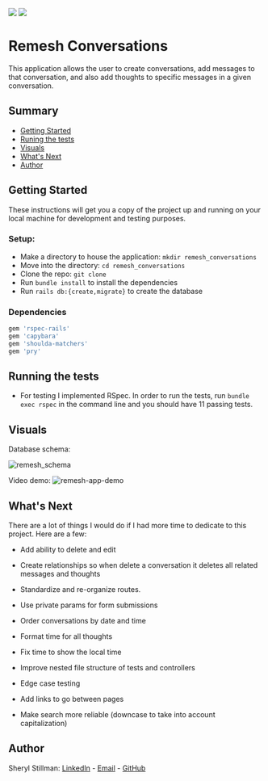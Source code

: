 <!-- Shields -->
![](https://img.shields.io/badge/Ruby-2.5.3-red)
![](https://img.shields.io/badge/Rails-6.1.2.1-informational?style=flat&logo=<LOGO_NAME>&logoColor=white&color=2bbc8a)

# Remesh Conversations

This application allows the user to create conversations, add messages to that conversation, and also add thoughts to specific messages in a given conversation.

## Summary

  - [Getting Started](#getting-started)
  - [Runing the tests](#running-the-tests)
  - [Visuals](#visuals)
  - [What's Next](#whats-next)
  - [Author](#author)

## Getting Started

These instructions will get you a copy of the project up and running on your local machine for development and testing purposes.

### Setup:
- Make a directory to house the application: `mkdir remesh_conversations`
- Move into the directory: `cd remesh_conversations`
- Clone the repo: `git clone`
- Run `bundle install` to install the dependencies
- Run `rails db:{create,migrate}` to create the database

### Dependencies

```ruby
gem 'rspec-rails'
gem 'capybara'
gem 'shoulda-matchers'
gem 'pry'
```

## Running the tests

* For testing I implemented RSpec. In order to run the tests, run `bundle exec rspec` in the command line and you should have 11 passing tests.

## Visuals

Database schema:

![remesh_schema](https://user-images.githubusercontent.com/7945439/107723449-557fbf00-6c9e-11eb-81f0-3d8d57892e25.png)

Video demo:
![remesh-app-demo](https://j.gifs.com/NLNkPN.gif)

## What's Next

There are a lot of things I would do if I had more time to dedicate to this project. Here are a few:

* Add ability to delete and edit

* Create relationships so when delete a conversation it deletes all related messages and thoughts

* Standardize and re-organize routes.

* Use private params for form submissions

* Order conversations by date and time

* Format time for all thoughts

* Fix time to show the local time

* Improve nested file structure of tests and controllers

* Edge case testing

* Add links to go between pages

* Make search more reliable (downcase to take into account capitalization)

## Author

Sheryl Stillman: [LinkedIn](https://www.linkedin.com/in/sherylstillman1/) - [Email](mailto:sheryl.stillman@gmail.com) -  [GitHub](https://github.com/stillsheryl)
